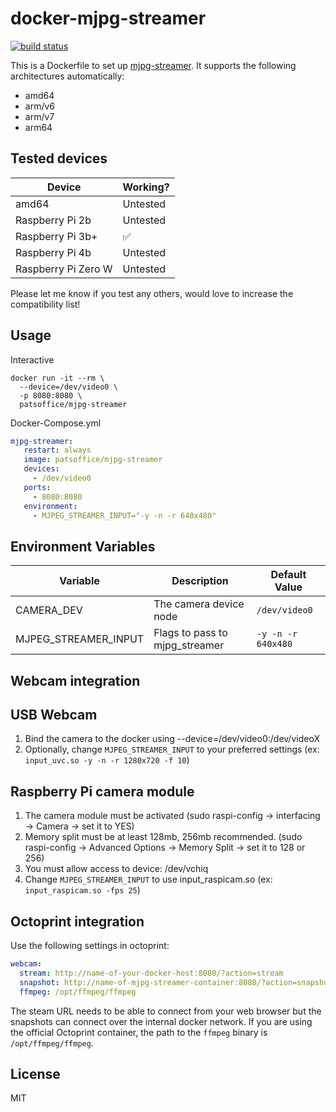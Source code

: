 # docker-mjpg-streamer

[![build status][travis-image]][travis-url]

This is a Dockerfile to set up [mjpg-streamer](https://github.com/jacksonliam/mjpg-streamer). It supports the following architectures automatically:

- amd64
- arm/v6
- arm/v7
- arm64

## Tested devices

| Device              | Working? |
| ------------------- | -------- |
| amd64               | Untested |
| Raspberry Pi 2b     | Untested |
| Raspberry Pi 3b+    | ✅       |
| Raspberry Pi 4b     | Untested |
| Raspberry Pi Zero W | Untested |

Please let me know if you test any others, would love to increase the compatibility list!

## Usage

Interactive

```shell
docker run -it --rm \
  --device=/dev/video0 \
  -p 8080:8080 \
  patsoffice/mjpg-streamer
```

Docker-Compose.yml

```yaml
mjpg-streamer:
   restart: always
   image: patsoffice/mjpg-streamer
   devices:
     - /dev/video0
   ports:
     - 8080:8080
   environment:
     - MJPEG_STREAMER_INPUT="-y -n -r 640x480"
```

## Environment Variables

| Variable                 | Description                    | Default Value      |
| ------------------------ | ------------------------------ | ------------------ |
| CAMERA_DEV               | The camera device node         | `/dev/video0`      |
| MJPEG_STREAMER_INPUT     | Flags to pass to mjpg_streamer | `-y -n -r 640x480` |

## Webcam integration

## USB Webcam

1. Bind the camera to the docker using --device=/dev/video0:/dev/videoX
2. Optionally, change `MJPEG_STREAMER_INPUT` to your preferred settings (ex: `input_uvc.so -y -n -r 1280x720 -f 10`)

## Raspberry Pi camera module

1. The camera module must be activated (sudo raspi-config -> interfacing -> Camera -> set it to YES)
2. Memory split must be at least 128mb, 256mb recommended. (sudo raspi-config -> Advanced Options -> Memory Split -> set it to 128 or 256)
3. You must allow access to device: /dev/vchiq
4. Change `MJPEG_STREAMER_INPUT` to use input_raspicam.so (ex: `input_raspicam.so -fps 25`)

## Octoprint integration

Use the following settings in octoprint:

```yaml
webcam:
  stream: http://name-of-your-docker-host:8080/?action=stream
  snapshot: http://name-of-mjpg-streamer-container:8080/?action=snapshot
  ffmpeg: /opt/ffmpeg/ffmpeg
```

The steam URL needs to be able to connect from your web browser but the snapshots can connect over the internal docker network. If you are using the official Octoprint container, the path to the `ffmpeg` binary is `/opt/ffmpeg/ffmpeg`.

## License

MIT

[travis-image]: https://travis-ci.com/patsoffice/docker-mjpg-streamer.svg
[travis-url]: https://travis-ci.com/patsoffice/docker-mjpg-streamer

